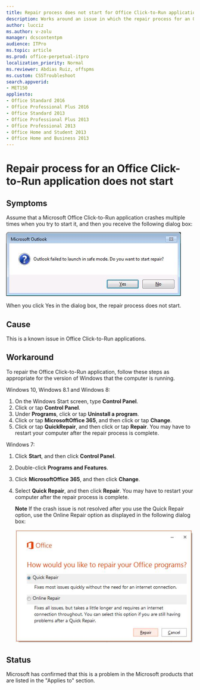 ```yaml
---
title: Repair process does not start for Office Click-to-Run application 
description: Works around an issue in which the repair process for an Office 2013 or Office 2016 Click-to-Run application does not start. This issue occurs when you try to repair the application after the application crashes multiple times.
author: lucciz
ms.author: v-zolu
manager: dcscontentpm
audience: ITPro 
ms.topic: article 
ms.prod: office-perpetual-itpro
localization_priority: Normal
ms.reviewer: Abdias Ruiz, offspms
ms.custom: CSSTroubleshoot
search.appverid: 
- MET150
appliesto:
- Office Standard 2016
- Office Professional Plus 2016
- Office Standard 2013
- Office Professional Plus 2013
- Office Professional 2013
- Office Home and Student 2013
- Office Home and Business 2013
---
```


# Repair process for an Office Click-to-Run application does not start

## Symptoms
Assume that a Microsoft Office Click-to-Run application crashes multiple times when you try to start it, and then you receive the following dialog box:

![outlook fail to](./media/click-to-run-app-repair-process/outlook-fail-to.jpg)

When you click Yes in the dialog box, the repair process does not start.

##  Cause

This is a known issue in Office Click-to-Run applications.

##  Workaround

To repair the Office Click-to-Run application, follow these steps as appropriate for the version of Windows that the computer is running.

Windows 10, Windows 8.1 and Windows 8:


1. On the Windows Start screen, type **Control Panel**.    
2. Click or tap **Control Panel**.    
3. Under **Programs**, click or tap **Uninstall a program**.   
4. Click or tap **MicrosoftOffice 365**, and then click or tap **Change**.    
5. Click or tap **QuickRepair**, and then click or tap **Repair**. You may have to restart your computer after the repair process is complete.    

Windows 7:


1. Click **Start**, and then click **Control Panel**.    
2. Double-click **Programs and Features**.   
3. Click **MicrosoftOffice 365**, and then click **Change**.   
4. Select **Quick Repair**, and then click **Repair**. You may have to restart your computer after the repair process is complete.

   **Note** If the crash issue is not resolved after you use the Quick Repair option, use the Online Repair option as displayed in the following dialog box:

    ![repair office programs](./media/click-to-run-app-repair-process/repair-office-programs.jpg)   


##  Status

Microsoft has confirmed that this is a problem in the Microsoft products that are listed in the "Applies to" section.

